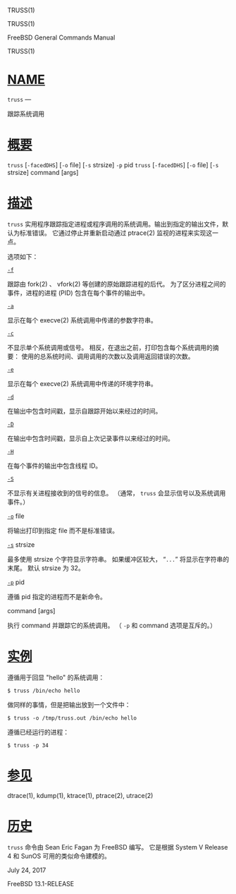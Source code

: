   TRUSS(1)  

TRUSS(1)

FreeBSD General Commands Manual

TRUSS(1)

[NAME](#NAME)
=============

`truss` —

跟踪系统调用

[概要](#__u6982___u8981_)
=======================

`truss` \[`-facedDHS`\] \[`-o` file\] \[`-s` strsize\] `-p` pid `truss` \[`-facedDHS`\] \[`-o` file\] \[`-s` strsize\] command \[args\]

[描述](#__u63CF___u8FF0_)
=======================

`truss` 实用程序跟踪指定进程或程序调用的系统调用。输出到指定的输出文件，默认为标准错误。 它通过停止并重新启动通过 ptrace(2) 监视的进程来实现这一点。

选项如下：

[`-f`](#f)

跟踪由 fork(2) 、 vfork(2) 等创建的原始跟踪进程的后代。 为了区分进程之间的事件，进程的进程 (PID) 包含在每个事件的输出中。

[`-a`](#a)

显示在每个 execve(2) 系统调用中传递的参数字符串。

[`-c`](#c)

不显示单个系统调用或信号。 相反，在退出之前，打印包含每个系统调用的摘要： 使用的总系统时间、调用调用的次数以及调用返回错误的次数。

[`-e`](#e)

显示在每个 execve(2) 系统调用中传递的环境字符串。

[`-d`](#d)

在输出中包含时间戳，显示自跟踪开始以来经过的时间。

[`-D`](#D)

在输出中包含时间戳，显示自上次记录事件以来经过的时间。

[`-H`](#H)

在每个事件的输出中包含线程 ID。

[`-S`](#S)

不显示有关进程接收到的信号的信息。 （通常， `truss` 会显示信号以及系统调用事件。）

[`-o`](#o) file

将输出打印到指定 file 而不是标准错误。

[`-s`](#s) strsize

最多使用 strsize 个字符显示字符串。 如果缓冲区较大， “`...`” 将显示在字符串的末尾。 默认 strsize 为 32。

[`-p`](#p) pid

遵循 pid 指定的进程而不是新命令。

command \[args\]

执行 command 并跟踪它的系统调用。 （ `-p` 和 command 选项是互斥的。）

[实例](#__u5B9E___u4F8B_)
=======================

遵循用于回显 "hello" 的系统调用：

`$ truss /bin/echo hello`

做同样的事情，但是把输出放到一个文件中：

`$ truss -o /tmp/truss.out /bin/echo hello`

遵循已经运行的进程：

`$ truss -p 34`

[参见](#__u53C2___u89C1_)
=======================

dtrace(1), kdump(1), ktrace(1), ptrace(2), utrace(2)

[历史](#__u5386___u53F2_)
=======================

`truss` 命令由 Sean Eric Fagan 为 FreeBSD 编写。 它是根据 System V Release 4 和 SunOS 可用的类似命令建模的。

July 24, 2017

FreeBSD 13.1-RELEASE
